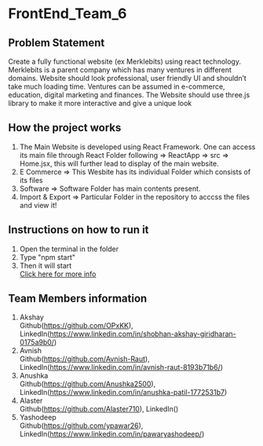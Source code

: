 # FrontEnd_Team_6

## Problem Statement

Create a fully functional website (ex Merklebits) using react technology. Merklebits is a parent company which has many ventures in different domains. Website should look professional, user friendly UI and shouldn’t take much loading time. Ventures can be assumed in e-commerce, education, digital marketing and finances. The Website should use three.js library to make it more interactive and give a unique look

## How the project works

1. The Main Website is developed using React Framework. One can access its main file through React Folder following => ReactApp => src => Home.jsx, this will further lead to display of the main website.
2. E Commerce => This Wesbite has its individual Folder which consists of its files
3. Software => Software Folder has main contents present.
4. Import & Export => Particular Folder in the repository to acccss the files and view it!

## Instructions on how to run it
1. Open the terminal in the folder 
2. Type "npm start"
3. Then it will start <br>
[Click here for more info](https://github.com/Avnish-Raut/FRONTEND_TEAM_6/blob/master/Main%20React/README.md) 
## Team Members information

1. Akshay <br>
   Github(https://github.com/OPxKK), LinkedIn(https://www.linkedin.com/in/shobhan-akshay-giridharan-0175a9b0/)
2. Avnish <br>
   Github(https://github.com/Avnish-Raut), LinkedIn(https://www.linkedin.com/in/avnish-raut-8193b71b6/)
3. Anushka <br>
   Github(https://github.com/Anushka2500), LinkedIn(https://www.linkedin.com/in/anushka-patil-1772531b7)
4. Alaster <br>
   Github(https://github.com/Alaster710), LinkedIn()
5. Yashodeep <br>
   Github(https://github.com/ypawar26), LinkedIn(https://www.linkedin.com/in/pawaryashodeep/)
